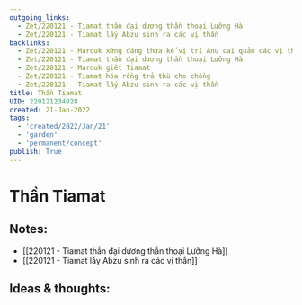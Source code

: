 ```yaml
---
outgoing_links:
  - Zet/220121 - Tiamat thần đại dương thần thoại Lưỡng Hà
  - Zet/220121 - Tiamat lấy Abzu sinh ra các vị thần
backlinks:
  - Zet/220121 - Marduk xứng đáng thừa kế vị trí Anu cai quản các vị thần
  - Zet/220121 - Tiamat thần đại dương thần thoại Lưỡng Hà
  - Zet/220121 - Marduk giết Tiamat
  - Zet/220121 - Tiamat hóa rồng trả thù cho chồng
  - Zet/220121 - Tiamat lấy Abzu sinh ra các vị thần
title: Thần Tiamat
UID: 220121234028
created: 21-Jan-2022
tags:
  - 'created/2022/Jan/21'
  - 'garden'
  - 'permanent/concept'
publish: True
---
```

# Thần Tiamat

## Notes:
- [[220121 - Tiamat thần đại dương thần thoại Lưỡng Hà]]
- [[220121 - Tiamat lấy Abzu sinh ra các vị thần]]


## Ideas & thoughts:


